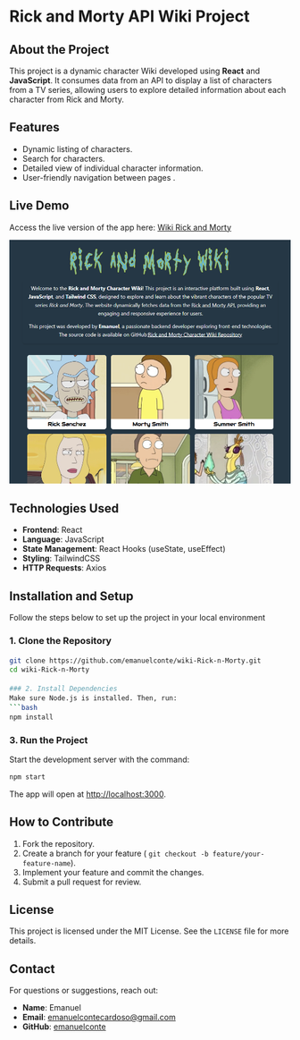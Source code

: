 # Rick and Morty API Wiki Project

## About the Project
This project is a dynamic character Wiki developed using **React** and **JavaScript**. It consumes data from an API to display a list of characters from a TV series, allowing users to explore detailed information about each character from Rick and Morty.

## Features
- Dynamic listing of characters.
- Search for characters.
- Detailed view of individual character information.
- User-friendly navigation between pages .

## Live Demo
Access the live version of the app here: [Wiki Rick and Morty](https://wiki-rick-n-morty-app.vercel.app)

![Homepage Preview](app/src/assets/page.png)

## Technologies Used
- **Frontend**: React
- **Language**: JavaScript
- **State Management**: React Hooks (useState, useEffect)
- **Styling**: TailwindCSS
- **HTTP Requests**: Axios

## Installation and Setup
Follow the steps below to set up the project in your local environment

### 1. Clone the Repository
```bash
git clone https://github.com/emanuelconte/wiki-Rick-n-Morty.git
cd wiki-Rick-n-Morty

### 2. Install Dependencies
Make sure Node.js is installed. Then, run:
```bash
npm install
```

### 3. Run the Project
Start the development server with the command:
```bash
npm start
```
The app will open at [http://localhost:3000](http://localhost:3000).

## How to Contribute
1. Fork the repository.
2. Create a branch for your feature (
`git checkout -b feature/your-feature-name`).
3. Implement your feature and commit the changes.
4. Submit a pull request for review.

## License
This project is licensed under the MIT License. See the `LICENSE` file for more details.

## Contact
For questions or suggestions, reach out:
- **Name**: Emanuel
- **Email**: [emanuelcontecardoso@gmail.com](mailto:emanuelcontecardoso@gmail.com)
- **GitHub**: [emanuelconte](https://github.com/emanuelconte)

